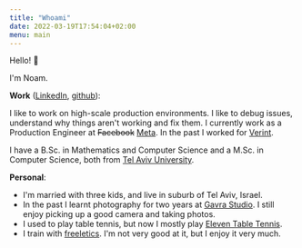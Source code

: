 ```yaml
---
title: "Whoami"
date: 2022-03-19T17:54:04+02:00
menu: main
---
```


Hello! 👋

I'm Noam. 

**Work** ([LinkedIn](https://www.linkedin.com/in/noamler/), [github](https://github.com/bugok)):

I like to work on high-scale production environments. I like to debug issues, understand why things aren't working and fix them.
I currently work as a Production Engineer at ~~Facebook~~ [Meta](https://www.meta.com). In the past I worked for [Verint](https://www.verint.com/).

I have a B.Sc. in Mathematics and Computer Science and a M.Sc. in Computer Science, both from [Tel Aviv University](https://english.tau.ac.il/).

**Personal**:

- I'm married with three kids, and live in suburb of Tel Aviv, Israel.
- In the past I learnt photography for two years at [Gavra Studio](https://studiogavra.co.il/). I still enjoy picking up a good camera and taking photos. 
- I used to play table tennis, but now I mostly play [Eleven Table Tennis](https://www.youtube.com/c/ElevenTableTennis).
- I train with [freeletics](https://www.freeletics.com/). I'm not very good at it, but I enjoy it very much.
